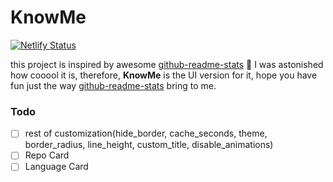 # KnowMe

[![Netlify Status](https://api.netlify.com/api/v1/badges/b8ac273f-00a4-469f-9fca-c0877676e978/deploy-status)](https://app.netlify.com/sites/hopeful-wiles-eebf2d/deploys)

this project is inspired by awesome [github-readme-stats](https://github.com/anuraghazra/github-readme-stats) 🤩 I was astonished how cooool it is, therefore, **KnowMe** is the UI version for it, hope you have fun just the way [github-readme-stats](https://github.com/anuraghazra/github-readme-stats) bring to me.

### Todo

- [ ] rest of customization(hide_border, cache_seconds, theme, border_radius, line_height, custom_title, disable_animations)
- [ ] Repo Card
- [ ] Language Card